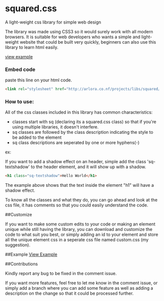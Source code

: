 # squared.css

A light-weight css library for simple web design

The library was made using CSS3 so it would surely work with all modern browsers. It is suitable for web developers who wants a simple and light-weight website that could be built very quickly, beginners can also use this library to learn html easily.

[view example](http://arlora.co.nf/projects/libs/squared/)


### Embed code

paste this line on your html code.

```html
<link rel="stylesheet" href="http://arlora.co.nf/projects/libs/squared/squared.css">
```

### How to use:

All of the css classes included in this library has common characteristics:
- classes start with sq (declaring its a squared.css class) so that if you're using multiple libraries, it doesn't interfere.
- sq classes are followed by the class description indicating the style to be added to the element
- sq class descriptions are seperated by one or more hyphens(-)

ex:

If you want to add a shadow effect on an header, simple add the class 'sq-textshadow' to the header element, and it will show up with a shadow.

```html
<h1 class="sq-textshadow">Hello World</h1>
```

The example above shows that the text inside the element "h1" will have a shadow effect. 

To know all the classes and what they do, you can go ahead and look at the css file, it has comments so that you could easily understand the code.

##Customize

If you want to make some custom edits to your code or making an element unique while still having the library, you can download and customize the code to what suit you best, or simply adding an id to your element and store all the unique element css in a seperate css file named custom.css (my suggestion). 


##Example
[View Example](http://arlora.co.nf/projects/libs/squared/)

##Contributions

Kindly report any bug to be fixed in the comment issue.

If you want more features, feel free to let me know in the comment issue, or simply add a branch where you can add some feature as well as adding a description on the change so that it could be processed further. 

